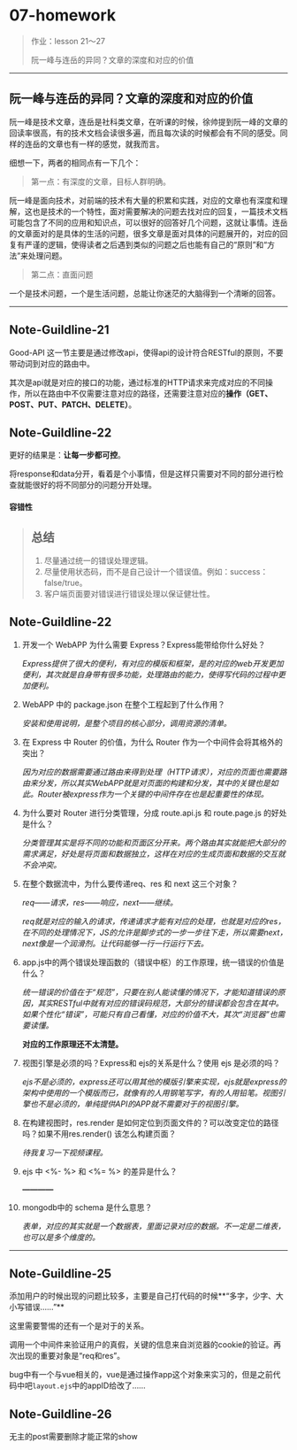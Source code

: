 # 07-homework

> 作业：lesson 21～27
>
> 阮一峰与连岳的异同？文章的深度和对应的价值

------

## 阮一峰与连岳的异同？文章的深度和对应的价值

阮一峰是技术文章，连岳是社科类文章，在听课的时候，徐帅提到阮一峰的文章的回读率很高，有的技术文档会读很多遍，而且每次读的时候都会有不同的感受。同样的连岳的文章也有一样的感觉，就我而言。

细想一下，两者的相同点有一下几个：

> 第一点：有深度的文章，目标人群明确。

阮一峰是面向技术，对前端的技术有大量的积累和实践，对应的文章也有深度和理解，这也是技术的一个特性，面对需要解决的问题去找对应的回复，一篇技术文档可能包含了不同的应用和知识点，可以很好的回答好几个问题，这就让事情。连岳的文章面对的是具体的生活的问题，很多文章是面对具体的问题展开的，对应的回复有严谨的逻辑，使得读者之后遇到类似的问题之后也能有自己的“原则”和“方法”来处理问题。

> 第二点：直面问题

一个是技术问题，一个是生活问题，总能让你迷茫的大脑得到一个清晰的回答。

------

## Note-Guildline-21

Good-API 这一节主要是通过修改api，使得api的设计符合RESTful的原则，不要带动词到对应的路由中。

其次是api就是对应的接口的功能，通过标准的HTTP请求来完成对应的不同操作，所以在路由中不仅需要注意对应的路径，还需要注意对应的**操作（GET、POST、PUT、PATCH、DELETE）**。

## Note-Guildline-22

更好的结果是：**让每一步都可控**。

将response和data分开，看着是个小事情，但是这样只需要对不同的部分进行检查就能很好的将不同部分的问题分开处理。

#### 容错性

> ## 总结
>
> 1. 尽量通过统一的错误处理逻辑。
> 2. 尽量使用状态码，而不是自己设计一个错误值。例如：success：false/true。
> 3. 客户端页面要对错误进行错误处理以保证健壮性。

## Note-Guildline-22

1. 开发一个 WebAPP 为什么需要 Express？Express能带给你什么好处？

   *Express提供了很大的便利，有对应的模版和框架，是的对应的web开发更加便利，其次就是自身带有很多功能，处理路由的能力，使得写代码的过程中更加便利。*

2. WebAPP 中的 package.json 在整个工程起到了什么作用？

   *安装和使用说明，是整个项目的核心部分，调用资源的清单。*

3. 在 Express 中 Router 的价值，为什么 Router 作为一个中间件会将其格外的突出？

   *因为对应的数据需要通过路由来得到处理（HTTP请求），对应的页面也需要路由来分发，所以其实WebAPP就是对页面的构建和分发，其中的关键也是如此。Router被express作为一个关键的中间件存在也是起重要性的体现。*

4. 为什么要对 Router 进行分类管理，分成 route.api.js 和 route.page.js 的好处是什么？

   *分类管理其实是将不同的功能和页面区分开来。两个路由其实就能把大部分的需求满足，好处是将页面和数据独立，这样在对应的生成页面和数据的交互就不会冲突。*

5. 在整个数据流中，为什么要传递req、res 和 next 这三个对象？

   *req——请求，res——响应，next——继续。*

   *req就是对应的输入的请求，传递请求才能有对应的处理，也就是对应的res，在不同的处理情况下，JS的允许是脚步式的一步一步往下走，所以需要next，next像是一个润滑剂。让代码能够一行一行运行下去。*

6. app.js中的两个错误处理函数的（错误中枢）的工作原理，统一错误的价值是什么？

   *统一错误的价值在于“规范”，只要在别人能读懂的情况下，才能知道错误的原因，其实RESTful中就有对应的错误码规范，大部分的错误都会包含在其中。如果个性化“错误”，可能只有自己看懂，对应的价值不大，其次“浏览器”也需要读懂。*

   **对应的工作原理还不太清楚。**

7. 视图引擎是必须的吗？Express和 ejs的关系是什么？使用 ejs 是必须的吗？

   *ejs不是必须的，express还可以用其他的模版引擎来实现，ejs就是express的架构中使用的一个模版而已，就像有的人用钢笔写字，有的人用铅笔。视图引擎也不是必须的，单纯提供API的APP就不需要对于的视图引擎。*

8. 在构建视图时，res.render 是如何定位到页面文件的？可以改变定位的路径吗？如果不用res.render() 该怎么构建页面？

   *待我复习一下视频课程。*

9. ejs 中 <%- %> 和 <%= %> 的差异是什么？

   **————**

10. mongodb中的 schema 是什么意思？

    *表单，对应的其实就是一个数据表，里面记录对应的数据。不一定是二维表，也可以是多个维度的。*

------

## Note-Guildline-25

添加用户的时候出现的问题比较多，主要是自己打代码的时候**“多字，少字、大小写错误……”**

这里需要警惕的还有一个是对于的关系。

调用一个中间件来验证用户的真假，关键的信息来自浏览器的cookie的验证。再次出现的重要对象是“req和res”。

bug中有一个与vue相关的，vue是通过操作app这个对象来实习的，但是之前代码中吧`layout.ejs`中的appID给改了……



## Note-Guildline-26

无主的post需要删除才能正常的show